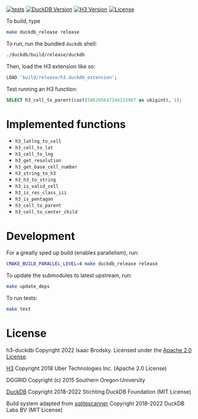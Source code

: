 [![tests](https://github.com/isaacbrodsky/h3-duckdb/actions/workflows/tests.yml/badge.svg)](https://github.com/isaacbrodsky/h3-duckdb/actions/workflows/tests.yml)
[![DuckDB Version](https://img.shields.io/static/v1?label=duckdb&message=v0.5.1&color=blue)](https://github.com/duckdb/duckdb/releases/tag/v0.5.1)
[![H3 Version](https://img.shields.io/static/v1?label=h3&message=v4.0.1&color=blue)](https://github.com/uber/h3/releases/tag/v4.0.1)
[![License](https://img.shields.io/badge/License-Apache%202.0-blue.svg)](LICENSE)

To build, type 
```sh
make duckdb_release release
```

To run, run the bundled `duckdb` shell:
```sh
./duckdb/build/release/duckdb 
```

Then, load the H3 extension like so:
```SQL
LOAD 'build/release/h3.duckdb_extension';
```

Test running an H3 function:
```SQL
SELECT h3_cell_to_parent(cast(586265647244115967 as ubigint), 1);
```

# Implemented functions

- `h3_latlng_to_cell`
- `h3_cell_to_lat`
- `h3_cell_to_lng`
- `h3_get_resolution`
- `h3_get_base_cell_number`
- `h3_string_to_h3`
- `h3_h3_to_string`
- `h3_is_valid_cell`
- `h3_is_res_class_iii`
- `h3_is_pentagon`
- `h3_cell_to_parent`
- `h3_cell_to_center_child`

# Development

For a greatly sped up build (enables parallelism), run:

```sh
CMAKE_BUILD_PARALLEL_LEVEL=4 make duckdb_release release
```

To update the submodules to latest upstream, run:

```sh
make update_deps
```

To run tests:

```sh
make test
```

# License

h3-duckdb Copyright 2022 Isaac Brodsky. Licensed under the [Apache 2.0 License](./LICENSE).

[H3](https://github.com/uber/h3) Copyright 2018 Uber Technologies Inc. (Apache 2.0 License)

DGGRID Copyright (c) 2015 Southern Oregon University

[DuckDB](https://github.com/duckdb/duckdb) Copyright 2018-2022 Stichting DuckDB Foundation (MIT License)

Build system adapted from [sqlitescanner](https://github.com/duckdblabs/sqlitescanner) Copyright 2018-2022 DuckDB Labs BV (MIT License)
